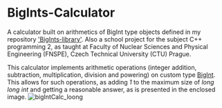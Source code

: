 # BigInts-Calculator

A calculator built on arithmetics of BigInt type objects defined in my repository ['BigInts-library'](https://github.com/PrinceOfCzechia/BigInts-library). Also a school project for the subject C++ programming 2, as taught at Faculty of Nuclear Sciences and Physical Engineering (FNSPE), Czech Technical University (CTU) Prague.

This calculator implements arithmetic operations (integer addition, subtraction, multiplication, division and powering) on custom type [BigInt](https://github.com/PrinceOfCzechia/BigInts-library). This allows for such operations, as adding *1* to the maximum size of *long long int* and getting a reasonable answer, as is presented in the enclosed image.
![bigIntCalc_loong](https://user-images.githubusercontent.com/72036926/186395384-a9c65216-aed6-416f-ac45-86b036f5de42.png)
